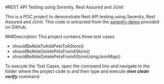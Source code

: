 #REST API Testing using Serenity, Rest Assured and JUnit

This is a POC project to demonstrate Rest API testing using Serenity, Rest Assured and JUnit. This code is extracted from the [serenity-demo](https://github.com/serenity-bdd/serenity-demos) provided on GitHub.

###Description
This project contains three test cases
* shouldBeAbleToAddPetsToAStore()
* shouldBeAbleDeletePetsFromAStore()
* shouldBeAbleDeletePetsFromAStoreUsingJsonMap()

To execute the Test Cases, open the command line and navigate to the folder where the project code is and then type and execute ***mvn clean verify*** command. 
